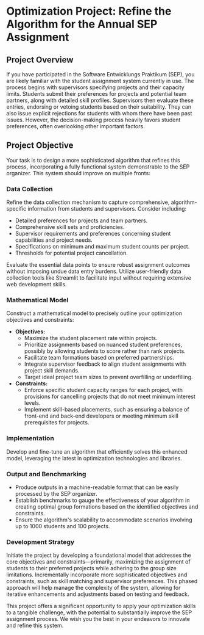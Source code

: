# Optimization Project: Refine the Algorithm for the Annual SEP Assignment

## Project Overview

If you have participated in the Software Entwicklungs Praktikum (SEP), you are likely familiar with the student assignment system currently in use. The process begins with supervisors specifying projects and their capacity limits. Students submit their preferences for projects and potential team partners, along with detailed skill profiles. Supervisors then evaluate these entries, endorsing or vetoing students based on their suitability. They can also issue explicit rejections for students with whom there have been past issues. However, the decision-making process heavily favors student preferences, often overlooking other important factors.

## Project Objective

Your task is to design a more sophisticated algorithm that refines this process, incorporating a fully functional system demonstrable to the SEP organizer. This system should improve on multiple fronts:

### Data Collection

Refine the data collection mechanism to capture comprehensive, algorithm-specific information from students and supervisors. Consider including:

- Detailed preferences for projects and team partners.
- Comprehensive skill sets and proficiencies.
- Supervisor requirements and preferences concerning student capabilities and project needs.
- Specifications on minimum and maximum student counts per project.
- Thresholds for potential project cancellation.

Evaluate the essential data points to ensure robust assignment outcomes without imposing undue data entry burdens. Utilize user-friendly data collection tools like Streamlit to facilitate input without requiring extensive web development skills.

### Mathematical Model

Construct a mathematical model to precisely outline your optimization objectives and constraints:

- **Objectives:**
    - Maximize the student placement rate within projects.
    - Prioritize assignments based on nuanced student preferences, possibly by allowing students to score rather than rank projects.
    - Facilitate team formations based on preferred partnerships.
    - Integrate supervisor feedback to align student assignments with project skill demands.
    - Target ideal project team sizes to prevent overfilling or underfilling.
- **Constraints:**
    - Enforce specific student capacity ranges for each project, with provisions for cancelling projects that do not meet minimum interest levels.
    - Implement skill-based placements, such as ensuring a balance of front-end and back-end developers or meeting minimum skill prerequisites for projects.

### Implementation

Develop and fine-tune an algorithm that efficiently solves this enhanced model, leveraging the latest in optimization technologies and libraries.

### Output and Benchmarking

- Produce outputs in a machine-readable format that can be easily processed by the SEP organizer.
- Establish benchmarks to gauge the effectiveness of your algorithm in creating optimal group formations based on the identified objectives and constraints.
- Ensure the algorithm's scalability to accommodate scenarios involving up to 1000 students and 100 projects.

### Development Strategy

Initiate the project by developing a foundational model that addresses the core objectives and constraints—primarily, maximizing the assignment of students to their preferred projects while adhering to the group size limitations. Incrementally incorporate more sophisticated objectives and constraints, such as skill matching and supervisor preferences. This phased approach will help manage the complexity of the system, allowing for iterative enhancements and adjustments based on testing and feedback.

This project offers a significant opportunity to apply your optimization skills to a tangible challenge, with the potential to substantially improve the SEP assignment process. We wish you the best in your endeavors to innovate and refine this system.